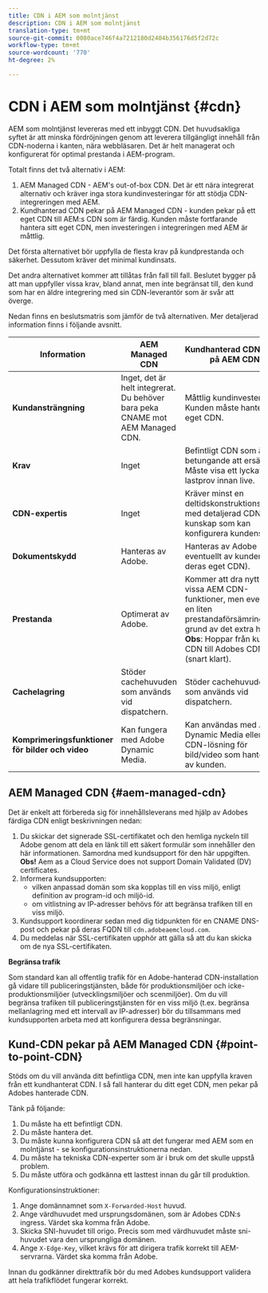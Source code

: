 ```yaml
---
title: CDN i AEM som molntjänst
description: CDN i AEM som molntjänst
translation-type: tm+mt
source-git-commit: 0080ace746f4a7212180d2404b356176d5f2d72c
workflow-type: tm+mt
source-wordcount: '770'
ht-degree: 2%

---
```



# CDN i AEM som molntjänst {#cdn}

AEM som molntjänst levereras med ett inbyggt CDN. Det huvudsakliga syftet är att minska fördröjningen genom att leverera tillgängligt innehåll från CDN-noderna i kanten, nära webbläsaren. Det är helt managerat och konfigurerat för optimal prestanda i AEM-program.

Totalt finns det två alternativ i AEM:

1. AEM Managed CDN - AEM&#39;s out-of-box CDN. Det är ett nära integrerat alternativ och kräver inga stora kundinvesteringar för att stödja CDN-integreringen med AEM.
1. Kundhanterad CDN pekar på AEM Managed CDN - kunden pekar på ett eget CDN till AEM:s CDN som är färdig. Kunden måste fortfarande hantera sitt eget CDN, men investeringen i integreringen med AEM är måttlig.

Det första alternativet bör uppfylla de flesta krav på kundprestanda och säkerhet. Dessutom kräver det minimal kundinsats.

Det andra alternativet kommer att tillåtas från fall till fall. Beslutet bygger på att man uppfyller vissa krav, bland annat, men inte begränsat till, den kund som har en äldre integrering med sin CDN-leverantör som är svår att överge.

Nedan finns en beslutsmatris som jämför de två alternativen. Mer detaljerad information finns i följande avsnitt.

| Information | AEM Managed CDN | Kundhanterad CDN pekar på AEM CDN |
|---|---|---|
| **Kundansträngning** | Inget, det är helt integrerat. Du behöver bara peka CNAME mot AEM Managed CDN. | Måttlig kundinvestering. Kunden måste hantera sitt eget CDN. |
| **Krav** | Inget | Befintligt CDN som är betungande att ersätta. Måste visa ett lyckat lastprov innan live. |
| **CDN-expertis** | Inget | Kräver minst en deltidskonstruktionsresurs med detaljerad CDN-kunskap som kan konfigurera kundens CDN. |
| **Dokumentskydd** | Hanteras av Adobe. | Hanteras av Adobe (och eventuellt av kunden i deras eget CDN). |
| **Prestanda** | Optimerat av Adobe. | Kommer att dra nytta av vissa AEM CDN-funktioner, men eventuellt en liten prestandaförsämring på grund av det extra hoppet. **Obs**: Hoppar från kundens CDN till Adobes CDN (snart klart). |
| **Cachelagring** | Stöder cachehuvuden som används vid dispatchern. | Stöder cachehuvuden som används vid dispatchern. |
| **Komprimeringsfunktioner för bilder och video** | Kan fungera med Adobe Dynamic Media. | Kan användas med Adobe Dynamic Media eller en CDN-lösning för bild/video som hanteras av kunden. |

## AEM Managed CDN  {#aem-managed-cdn}

Det är enkelt att förbereda sig för innehållsleverans med hjälp av Adobes färdiga CDN enligt beskrivningen nedan:

1. Du skickar det signerade SSL-certifikatet och den hemliga nyckeln till Adobe genom att dela en länk till ett säkert formulär som innehåller den här informationen. Samordna med kundsupport för den här uppgiften.
   **Obs!** Aem as a Cloud Service does not support Domain Validated (DV) certificates.
1. Informera kundsupporten:
   * vilken anpassad domän som ska kopplas till en viss miljö, enligt definition av program-id och miljö-id.
   * om vitlistning av IP-adresser behövs för att begränsa trafiken till en viss miljö.
1. Kundsupport koordinerar sedan med dig tidpunkten för en CNAME DNS-post och pekar på deras FQDN till `cdn.adobeaemcloud.com`.
1. Du meddelas när SSL-certifikaten upphör att gälla så att du kan skicka om de nya SSL-certifikaten.

**Begränsa trafik**

Som standard kan all offentlig trafik för en Adobe-hanterad CDN-installation gå vidare till publiceringstjänsten, både för produktionsmiljöer och icke-produktionsmiljöer (utvecklingsmiljöer och scenmiljöer). Om du vill begränsa trafiken till publiceringstjänsten för en viss miljö (t.ex. begränsa mellanlagring med ett intervall av IP-adresser) bör du tillsammans med kundsupporten arbeta med att konfigurera dessa begränsningar.

## Kund-CDN pekar på AEM Managed CDN {#point-to-point-CDN}

Stöds om du vill använda ditt befintliga CDN, men inte kan uppfylla kraven från ett kundhanterat CDN. I så fall hanterar du ditt eget CDN, men pekar på Adobes hanterade CDN.

Tänk på följande:

1. Du måste ha ett befintligt CDN.
1. Du måste hantera det.
1. Du måste kunna konfigurera CDN så att det fungerar med AEM som en molntjänst - se konfigurationsinstruktionerna nedan.
1. Du måste ha tekniska CDN-experter som är i bruk om det skulle uppstå problem.
1. Du måste utföra och godkänna ett lasttest innan du går till produktion.

Konfigurationsinstruktioner:

1. Ange domännamnet som `X-Forwarded-Host` huvud.
1. Ange värdhuvudet med ursprungsdomänen, som är Adobes CDN:s ingress. Värdet ska komma från Adobe.
1. Skicka SNI-huvudet till origo. Precis som med värdhuvudet måste sni-huvudet vara den ursprungliga domänen.
1. Ange `X-Edge-Key`, vilket krävs för att dirigera trafik korrekt till AEM-servrarna. Värdet ska komma från Adobe.

Innan du godkänner direkttrafik bör du med Adobes kundsupport validera att hela trafikflödet fungerar korrekt.
